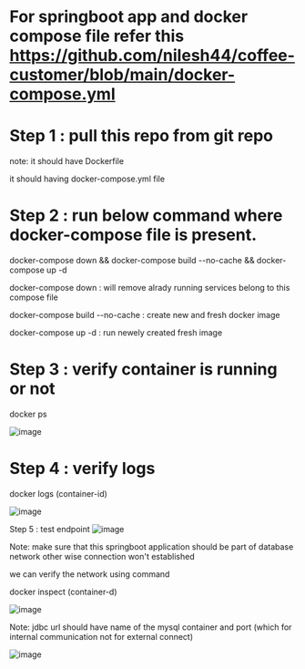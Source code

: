 
# For springboot app and docker compose file refer this https://github.com/nilesh44/coffee-customer/blob/main/docker-compose.yml

# Step 1 : pull this repo from git repo 
note: it should have Dockerfile

  it should having docker-compose.yml file
      
# Step 2 : run below command where docker-compose file is present.

docker-compose down && docker-compose build --no-cache && docker-compose up -d

docker-compose down : will remove alrady running services belong to this compose file

docker-compose build --no-cache : create new and fresh docker image 

docker-compose up -d : run newely created fresh image

# Step 3 : verify container is running or not 
docker ps

![image](https://user-images.githubusercontent.com/44174633/180441186-95be0408-afb6-46eb-83c7-f03b9d567c6e.png)

# Step 4 : verify logs
docker logs (container-id)

![image](https://user-images.githubusercontent.com/44174633/180441487-742b2005-b28b-425d-adb8-a884443ee579.png)

Step 5 : test endpoint
![image](https://user-images.githubusercontent.com/44174633/180441624-c8680614-e22e-4089-acfb-cdce6c4fe48d.png)


Note: make sure that this springboot application should be part  of  database network other wise connection won't established

we can verify the network using command

docker inspect (container-d)

![image](https://user-images.githubusercontent.com/44174633/180442860-e99b6951-6b41-4b94-912b-b3d23b38bc50.png)


Note: jdbc url should have name of the mysql container and port (which for internal communication not for external connect)

![image](https://user-images.githubusercontent.com/44174633/180442243-365e9ea5-fe7c-40cf-b35d-07c91cdc4bc4.png)
